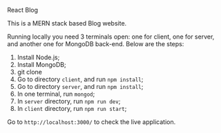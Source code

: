 React Blog

This is a MERN stack based Blog website.

Running locally you need 3 terminals open: 
one for client, one for server, and another one for MongoDB back-end. 
Below are the steps:

1. Install Node.js;
2. Install MongoDB;
3. git clone
4. Go to directory `client`, and run `npm install`;
5. Go to directory `server`, and run `npm install`;
6. In one terminal, run `mongod`;
7. In `server` directory, run `npm run dev`;
8. In `client` directory, run `npm run start`;

Go to `http://localhost:3000/` to check the live application.




